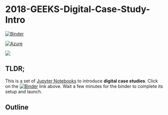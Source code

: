 # 2018-GEEKS-Digital-Case-Study-Intro

[![Binder](https://beta.mybinder.org/badge.svg)](https://beta.mybinder.org/v2/gh/PHI-Case-Studies/2018-GEEKS-Digital-Case-Study-Intro/master)

[![Azure](https://img.shields.io/badge/launch-azurenb-blue.svg)](https://notebooks.azure.com/import/gh/PHI-Case-Studies/2018-GEEKS-Digital-Case-Study-Intro/master)

<a href="https://notebooks.azure.com/import/gh/PHI-Case-Studies/2018-GEEKS-Digital-Case-Study-Intro"><img src="https://img.shields.io/badge/launch-azurenb-blue.svg" /></a>

## TLDR;
This is a set of [Jupyter Notebooks](https://jupyter.org/) to introduce **digital case studies**. Click on the [![Binder](https://beta.mybinder.org/badge.svg)](https://beta.mybinder.org/v2/gh/PHI-Case-Studies/2018-GEEKS-Digital-Case-Study-Intro/master) link above. Wait a few minutes for the binder to complete its setup and launch.

## Outline
